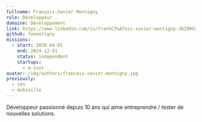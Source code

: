 ```yaml
---
fullname: François-Xavier Montigny
role: Développeur
domaine: Développement
link: https://www.linkedin.com/in/fran%C3%A7ois-xavier-montigny-36290920/
github: fxmontigny
missions:
  - start: 2020-04-01
    end: 2024-12-31
    status: independent
    startups:
      - a-just
avatar: /img/authors/francois-xavier.montigny.jpg
previously:
  - zen
  - mobiville
---
```

Développeur passionné depuis 10 ans qui aime entreprendre / tester de nouvelles solutions.